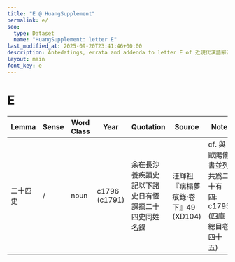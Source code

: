 ```yaml
---
title: "E @ HuangSupplement"
permalink: e/
seo:
  type: Dataset
  name: "HuangSupplement: letter E"
last_modified_at: 2025-09-20T23:41:46+00:00
description: Antedatings, errata and addenda to letter E of 近現代漢語辭源
layout: main
font_key: e
---
```

# E

<!-- Anything not in the table must be before this comment. -->

Lemma|Sense|Word Class|Year|Quotation|Source|Note|
---|---|---|---|---|---|---|
二十四史|/|noun|c1796 (c1791)|余在長沙養疾讀史記以下諸史日有恆課摘二十四史同姓名錄|汪輝祖『病榻夢痕錄·卷下』49 (XD104)|cf. 與歐陽脩書並列共爲二十有四: c1795 (四庫總目卷四十五)|
